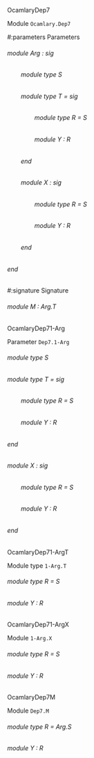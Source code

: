 OcamlaryDep7

 Module  `` Ocamlary.Dep7 `` 

#:parameters  Parameters


<a id="argument-1-Arg"></a>
###### module Arg : sig

<a id="module-type-S"></a>
###### &nbsp; &nbsp; &nbsp; &nbsp; module type S



<a id="module-type-T"></a>
###### &nbsp; &nbsp; &nbsp; &nbsp; module type T = sig

<a id="module-type-R"></a>
###### &nbsp; &nbsp; &nbsp; &nbsp; &nbsp; &nbsp; &nbsp; &nbsp; module type R = S



<a id="module-Y"></a>
###### &nbsp; &nbsp; &nbsp; &nbsp; &nbsp; &nbsp; &nbsp; &nbsp; module Y : R



###### &nbsp; &nbsp; &nbsp; &nbsp; end



<a id="module-X"></a>
###### &nbsp; &nbsp; &nbsp; &nbsp; module X : sig

<a id="module-type-R"></a>
###### &nbsp; &nbsp; &nbsp; &nbsp; &nbsp; &nbsp; &nbsp; &nbsp; module type R = S



<a id="module-Y"></a>
###### &nbsp; &nbsp; &nbsp; &nbsp; &nbsp; &nbsp; &nbsp; &nbsp; module Y : R



###### &nbsp; &nbsp; &nbsp; &nbsp; end



###### end




#:signature  Signature


<a id="module-M"></a>
###### module M : Arg.T


OcamlaryDep71-Arg

 Parameter  `` Dep7.1-Arg `` 
<a id="module-type-S"></a>
###### module type S



<a id="module-type-T"></a>
###### module type T = sig

<a id="module-type-R"></a>
###### &nbsp; &nbsp; &nbsp; &nbsp; module type R = S



<a id="module-Y"></a>
###### &nbsp; &nbsp; &nbsp; &nbsp; module Y : R



###### end



<a id="module-X"></a>
###### module X : sig

<a id="module-type-R"></a>
###### &nbsp; &nbsp; &nbsp; &nbsp; module type R = S



<a id="module-Y"></a>
###### &nbsp; &nbsp; &nbsp; &nbsp; module Y : R



###### end


OcamlaryDep71-ArgT

 Module type  `` 1-Arg.T `` 
<a id="module-type-R"></a>
###### module type R = S



<a id="module-Y"></a>
###### module Y : R


OcamlaryDep71-ArgX

 Module  `` 1-Arg.X `` 
<a id="module-type-R"></a>
###### module type R = S



<a id="module-Y"></a>
###### module Y : R


OcamlaryDep7M

 Module  `` Dep7.M `` 
<a id="module-type-R"></a>
###### module type R = Arg.S



<a id="module-Y"></a>
###### module Y : R

